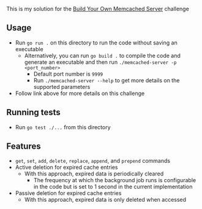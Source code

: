 This is my solution for the [Build Your Own Memcached Server](https://codingchallenges.fyi/challenges/challenge-memcached/) challenge

## Usage
- Run `go run .` on this directory to run the code without saving an executable
  - Alternatively, you can run `go build .` to compile the code and generate an executable and then run `./memcached-server -p <port_number>`
    - Default port number is `9999`
    - Run `./memcached-server --help` to get more details on the supported parameters
- Follow link above for more details on this challenge

## Running tests
- Run `go test ./...` from this directory

## Features
- `get`, `set`, `add`, `delete`,  `replace`, `append`, and `prepend` commands
- Active deletion for expired cache entries
  - With this approach, expired data is periodically cleared
    - The frequency at which the background job runs is configurable in the code but is set to 1 second in the current implementation
- Passive deletion for expired cache entries
  - With this approach, expired data is only deleted when accessed